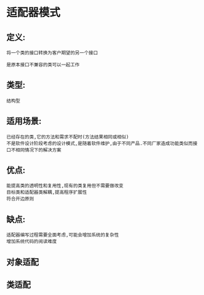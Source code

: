 # 适配器模式

## 定义:
    
    将一个类的接口转换为客户期望的另一个接口
    
    是原本接口不兼容的类可以一起工作
    
## 类型:

    结构型
    
## 适用场景:

    已经存在的类,它的方法和需求不配时(方法结果相同或相似)
    不是软件设计阶段考虑的设计模式,是随着软件维护,由于不同产品.不同厂家造成功能类似而接口不相同情况下的解决方案
    
## 优点:

    能提高类的透明性和复用性,现有的类复用但不需要做改变
    目标类和适配器类解耦,提高程序扩展性
    符合开边原则
    
## 缺点:
    
    适配器编写过程需要全面考虑,可能会增加系统的复杂性
    增加系统代码的阅读难度

## 对象适配
## 类适配
